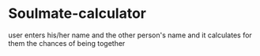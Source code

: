 # Soulmate-calculator
user enters his/her name and the other person's name and it calculates for them the chances of being together
